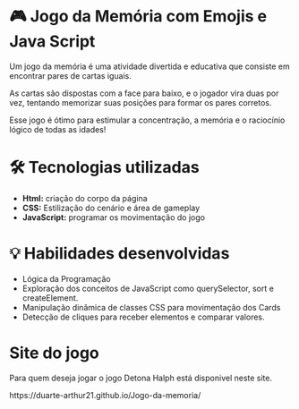 <h1 aling= "center">🎮 Jogo da Memória com Emojis e Java Script</h1>

<p>Um jogo da memória é uma atividade divertida e educativa que consiste em encontrar pares de cartas iguais.</p>
<p>As cartas são dispostas com a face para baixo, e o jogador vira duas por vez, tentando memorizar suas posições para formar os pares corretos. </p>
<p>Esse jogo é ótimo para estimular a concentração, a memória e o raciocínio lógico de todas as idades!</p>

<h1 aling= "center">🛠️ Tecnologias utilizadas</h1>

<ul>
  <li><b> Html:</b> criação do corpo da página</li> 
  <li><b>CSS:</b> Estilização do cenário e área de gameplay</li>
  <li><b>JavaScript:</b> programar os movimentação do jogo</li>
</ul>

<h1 >💡 Habilidades desenvolvidas</h1> 
<ul>
  <li> Lógica da Programação </li>
  <li>Exploração dos conceitos de JavaScript como querySelector, sort e createElement.</li>
  <li>Manipulação dinâmica de classes CSS para movimentação dos Cards</li>
  <li>Detecção de cliques para receber elementos e comparar valores.</li>
</ul>

<h1> Site do jogo </h1>
<p> Para quem deseja jogar o jogo Detona Halph está disponivel neste site.</p>
https://duarte-arthur21.github.io/Jogo-da-memoria/
